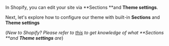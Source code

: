 In Shopify, you can edit your site via **Sections **and **Theme settings**. 

Next, let's explore how to configure our theme with built-in **Sections** and **Theme settings**

(_New to Shopify? Please refer to [this](https://help.shopify.com/en/manual/using-themes/change-the-layout/theme-settings/sections-and-settings) to get knowledge of what **Sections **and **Theme settings** are_)
